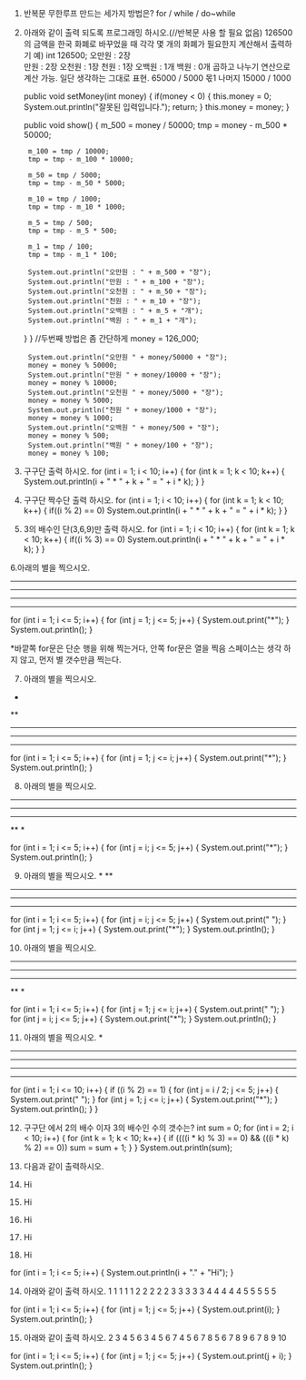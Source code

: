1. 반복문 무한루프 만드는 세가지 방법은?
for / while / do~while

2. 아래와 같이 출력 되도록 프로그래밍 하시오.(//반복문 사용 할 필요 없음)
126500 의 금액을 한국 화폐로 바꾸었을 때 각각 몇 개의 화폐가 필요한지 계산해서 출력하기
예) int 126500;
오만원 : 2장	
만원 : 2장
오천원 : 1장
천원 : 1장
오백원 : 1개
백원 : 0개
곱하고 나누기 연산으로 계산 가능. 일단 생각하는 그대로 표현. 
65000 / 5000 몫1 나머지 15000 / 1000

	public void setMoney(int money) {
		if(money < 0) {
			this.money = 0;
			System.out.println("잘못된 입력입니다.");
			return;
		}
		this.money = money;
	}
	
	public void show() {
		m_500 = money / 50000;
		tmp = money - m_500 * 50000;

		m_100 = tmp / 10000;
		tmp = tmp - m_100 * 10000;

		m_50 = tmp / 5000;
		tmp = tmp - m_50 * 5000;

		m_10 = tmp / 1000;
		tmp = tmp - m_10 * 1000;

		m_5 = tmp / 500;
		tmp = tmp - m_5 * 500;

		m_1 = tmp / 100;
		tmp = tmp - m_1 * 100;

		System.out.println("오만원 : " + m_500 + "장");
		System.out.println("만원 : " + m_100 + "장");
		System.out.println("오천원 : " + m_50 + "장");
		System.out.println("천원 : " + m_10 + "장");
		System.out.println("오백원 : " + m_5 + "개");
		System.out.println("백원 : " + m_1 + "개");
	}
}
	//두번째 방법은 좀 간단하게
		money = 126_000;
		
		System.out.println("오만원 " + money/50000 + "장");
		money = money % 50000;
		System.out.println("만원 " + money/10000 + "장");
		money = money % 10000;
		System.out.println("오천원 " + money/5000 + "장");
		money = money % 5000;
		System.out.println("천원 " + money/1000 + "장");
		money = money % 1000;
		System.out.println("오백원 " + money/500 + "장");
		money = money % 500;
		System.out.println("백원 " + money/100 + "장");
		money = money % 100;


3. 구구단 출력 하시오.
for (int i = 1; i < 10; i++) {
	for (int k = 1; k < 10; k++) {
		System.out.println(i + " * " + k + " = " + i * k);
		}
	}

4. 구구단 짝수단 출력 하시오.
for (int i = 1; i < 10; i++) {
	for (int k = 1; k < 10; k++) {
		if((i % 2) == 0)
			System.out.println(i + " * " + k + " = " + i * k);
		}
	}

5. 3의 배수인 단(3,6,9)만 출력 하시오.
for (int i = 1; i < 10; i++) {
	for (int k = 1; k < 10; k++) {
		if((i % 3) == 0)
			System.out.println(i + " * " + k + " = " + i * k);
		}
	}

6.아래의 별을 찍으시오.
*****
*****
*****
*****
for (int i = 1; i <= 5; i++) {
	for (int j = 1; j <= 5; j++) {
		System.out.print("*");
	}
	System.out.println();
}

*바깥쪽 for문은 단순 행을 위해 찍는거다, 안쪽 for문은 열을 찍음
스페이스는 생각 하지 않고, 먼저 별 갯수만큼 찍는다.

7. 아래의 별을 찍으시오.
*
**
***
****
*****

for (int i = 1; i <= 5; i++) {
	for (int j = 1; j <= i; j++) {
		System.out.print("*");
	}
	System.out.println();
}

8. 아래의 별을 찍으시오.
*****
****
***
**
*

for (int i = 1; i <= 5; i++) {
	for (int j = i; j <= 5; j++) {
		System.out.print("*");
	}
	System.out.println();
}

9. 아래의 별을 찍으시오.
    *
   **
  ***
 ****
*****

for (int i = 1; i <= 5; i++) {
	for (int j = i; j <= 5; j++) {
		System.out.print(" ");
	}
	for (int j = 1; j <= i; j++) {
		System.out.print("*");
	}
	System.out.println();
}

10. 아래의 별을 찍으시오.
*****
 ****
  ***
   **
    *

for (int i = 1; i <= 5; i++) {
	for (int j = 1; j <= i; j++) {
		System.out.print(" ");
	}
	for (int j = i; j <= 5; j++) {
		System.out.print("*");
	}
	System.out.println();
}

11. 아래의 별을 찍으시오.
    *
   ***
  *****
 *******
*********

for (int i = 1; i <= 10; i++) {
	if ((i % 2) == 1) {
		for (int j = i / 2; j <= 5; j++) {
			System.out.print(" ");
		}
		for (int j = 1; j <= i; j++) {
			System.out.print("*");
		}
		System.out.println();
	}
}

12. 구구단 에서 2의 배수 이자 3의 배수인 수의 갯수는?
int sum = 0;
	for (int i = 2; i < 10; i++) {
		for (int k = 1; k < 10; k++) {
			if ((((i * k) % 3) == 0) && (((i * k) % 2) == 0))
				sum = sum + 1;
		}
	}
	System.out.println(sum);

13. 다음과 같이 출력하시오.
1. Hi
2. Hi
3. Hi
4. Hi
5. Hi

for (int i = 1; i <= 5; i++) {
	System.out.println(i + "." + "Hi");
}

14. 아래와 같이 출력 하시오.
1 1 1 1 1
2 2 2 2 2
3 3 3 3 3
4 4 4 4 4
5 5 5 5 5 

for (int i = 1; i <= 5; i++) {
	for (int j = 1; j <= 5; j++) {
		System.out.print(i);
	}
	System.out.println();
}

15. 아래와 같이 출력 하시오.
2 3 4 5 6
3 4 5 6 7
4 5 6 7 8
5 6 7 8 9
6 7 8 9 10

for (int i = 1; i <= 5; i++) {
	for (int j = 1; j <= 5; j++) {
		System.out.print(j + i);
	}
	System.out.println();
}
